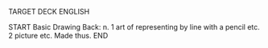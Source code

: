 TARGET DECK
ENGLISH

START
Basic
Drawing
Back: n. 1 art of representing by line with a pencil etc. 2 picture etc. Made thus.
END
